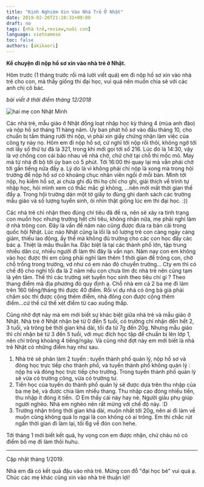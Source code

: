 ```yaml
---
title: "Kinh Nghiệm Xin Vào Nhà Trẻ Ở Nhật"
date: 2019-02-26T21:10:31+09:00
draft: no
tags: [nhà trẻ,review,nuôi con]
language: vietnamese
toc: false
authors: [akikaori]
---
```


**Kể chuyện đi nộp hồ sơ xin vào nhà trẻ ở Nhật.**

Hôm trước (1 tháng trước rồi mà lười viết quá) em đi nộp hồ sơ xin vào nhà trẻ cho con, mà thấy giống thi đại học, vui quá nên muốn chia sẻ với các anh chị cô bác.

*bài viết ở thời điểm tháng 12/2018*

![hai mẹ con Nhật Minh](https://scontent-nrt1-1.xx.fbcdn.net/v/t1.0-9/48405231_10210496574009689_74681870595391488_o.jpg?_nc_cat=101&_nc_ht=scontent-nrt1-1.xx&oh=58e23de8e9444bbb5f421086a387bfe5&oe=5CEA0028)

Các nhà trẻ, mẫu giáo ở Nhật đồng loạt nhập học kỳ tháng 4 (mùa anh đào) và nộp hồ sơ tháng 11 hàng năm. Ủy ban phát hồ sơ vào đầu tháng 10, cho chuẩn bị tầm tháng rưỡi thì nộp, vì phải xin giấy chứng nhận làm việc của công ty này nọ. Hôm em đi nộp hồ sơ, cứ nghĩ tới nộp rồi thôi, không ngờ tới nơi lấy số thứ tự đã là 321, trong khi mới gọi tới số 216. Lúc đó là 14:30, vậy là vợ chồng con cái bảo nhau về nhà chờ, chứ chờ tại chỗ thì mốc mỏ. May mà từ nhà đi bộ tới ủy ban có 5 phút. Tới 16:00 thì quay lại mà vẫn phải chờ tới gần tiếng nữa đấy ạ. Lý do là vì không phải chỉ nộp là xong mà trong hội trường để nộp hồ sơ có khoảng chục nhân viên ngồi ở mỗi bàn. Mình tới nộp, họ kiểm hồ sơ, ai chưa ghi đủ thì họ chỉ cho ghi, giải thích về trình tự nhập học, hỏi mình xem có thắc mắc gì không, ...nên mới mất thời gian thế đấy ạ. Trong hội trường dán một tờ giấy to đùng ghi danh sách các trường mẫu giáo và số lượng tuyển sinh, ôi nhìn thật giống lúc em thi đại học. :))

Các nhà trẻ chỉ nhận theo đúng chỉ tiêu đã đề ra, nên sẽ xảy ra tình trạng con muốn học nhưng trường hết chỉ tiêu, không nhận nữa, mẹ phải nghỉ làm ở nhà trông con. Đây là vấn đề năm nào cũng được đưa ra bàn cãi trong quốc hội Nhật. Lúc nào Nhật cũng la lối là số lượng trẻ con càng ngày càng giảm, thiếu lao động, ấy thế mà không đủ trường cho các con học đấy các bác ạ. Thiệt là mâu thuẫn ha. Đặc biệt là tại các thành phố lớn, tập trung nhiều dân cư, nhiều người đi làm thì đây là vấn nạn. Năm nay con em không vào học được thì em cũng phải nghỉ làm thêm 1 thời gian để trông con, chờ chỗ trống trong trường, vd như có em nào đó chuyển trường... Cty em thì có chế độ cho nghỉ tối đa là 2 năm nếu con chưa tìm đc nhà trẻ nên cũng tạm là yên tâm.
Thế thì các trường xét tuyển học sinh theo tiêu chí gì ? Theo thang điểm mà địa phương đó quy định ạ. Chỗ nhà em cả 2 ba mẹ đi làm trên 160 tiếng/tháng thì được 40 điểm. Rồi ví dụ nhà có ông bà già phải chăm sóc thì được cộng thêm điểm, nhà đông con được cộng thêm điểm...cứ thế cứ thế xét điểm từ cao xuống thấp.

Cũng nhờ đợt này mà em mới biết sự khác biệt giữa nhà trẻ và mẫu giáo ở Nhật. Nhà trẻ ở Nhật nhận bé từ 0 đến 5 tuổi, có trường chỉ nhận đến hết 2, 3 tuổi, và trông bé thời gian khá dài, tối đa từ 7g đến 20g. Nhưng mẫu giáo thì chỉ nhận bé từ 3 đến 5 tuổi, với mục đích học tập để chuẩn bị lên lớp 1, nên chỉ trông khoảng 4 tiếng/ngày. Và cũng nhờ đợt này em mới biết là nhà trẻ Nhật có những điểm hay như sau.

1. Nhà trẻ sẽ phân làm 2 tuyến : tuyến thành phố quản lý, nộp hồ sơ và đóng học trực tiếp cho thành phố, và tuyến thành phố không quản lý : nộp hs và đóng học trực tiếp cho trường. Trong tuyến thành phố quản lý sẽ vừa có trường công, vừa có trường tư.
2. Tiền học của tuyến do thành phố quản lý sẽ được dựa trên thu nhập của ba mẹ bé, và được chia làm nhiều thang. Thu nhập cao đóng nhiều tiền, thu nhập ít đóng ít tiền. :D Em thấy cái này hay nè. Người giàu phụ giúp người nghèo. Nhà em nghèo nên rất mừng với chế độ này. :D
3. Trường nhận trông thời gian khá dài, muộn nhất tới 20g, nên ai đi làm về muộn cũng không quá lo ngại là con không có ai trông. Em thì chắc rút ngắn thời gian đi làm lại, tối 6g về đón con hehe.

Tới tháng 1 mới biết kết quả, hy vọng con em được nhận, chứ cháu nó có điểm bố mẹ đi làm thôi huhu.

---

Cập nhật tháng 1/2019.

Nhà em đã có kết quả đậu vào nhà trẻ. Mừng con đỗ "đại học bé" vui quá ạ. Chúc các mẹ khác cũng xin vào nhà trẻ thuận lợi!
